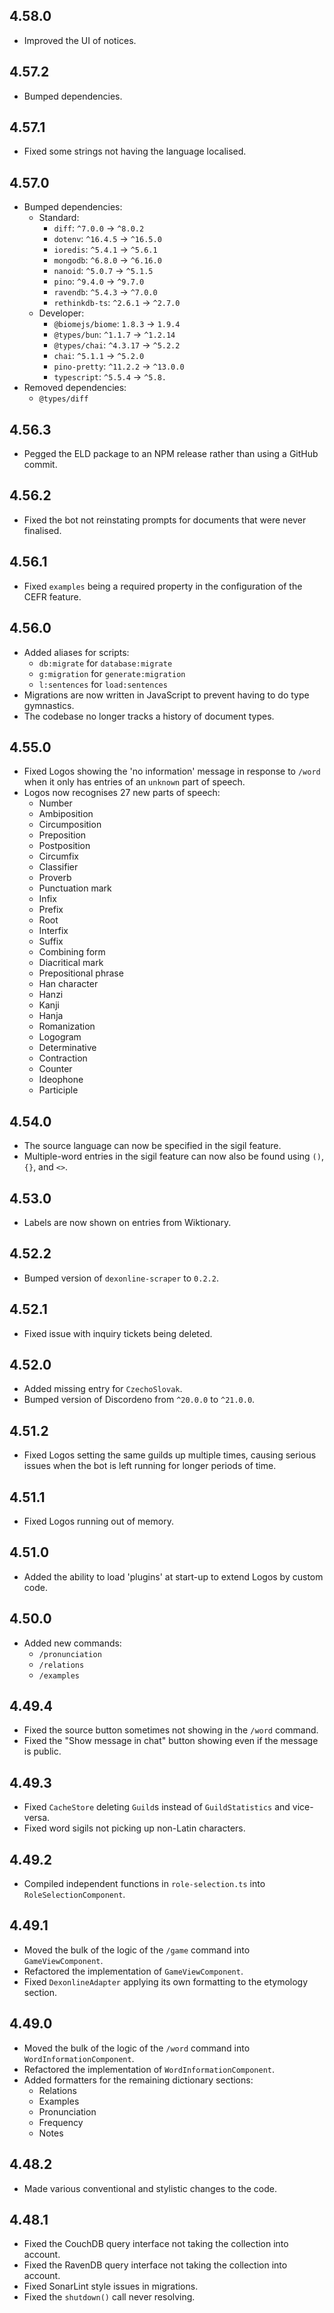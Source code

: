 ## 4.58.0

- Improved the UI of notices.

## 4.57.2

- Bumped dependencies.

## 4.57.1

- Fixed some strings not having the language localised.

## 4.57.0

- Bumped dependencies:
  - Standard:
    - `diff`: `^7.0.0` -> `^8.0.2`
    - `dotenv`: `^16.4.5` -> `^16.5.0`
    - `ioredis`: `^5.4.1` -> `^5.6.1`
    - `mongodb`: `^6.8.0` -> `^6.16.0`
    - `nanoid`: `^5.0.7` -> `^5.1.5`
    - `pino`: `^9.4.0` -> `^9.7.0`
    - `ravendb`: `^5.4.3` -> `^7.0.0`
    - `rethinkdb-ts`: `^2.6.1` -> `^2.7.0`
  - Developer:
    - `@biomejs/biome`: `1.8.3` -> `1.9.4`
    - `@types/bun`: `^1.1.7` -> `^1.2.14`
    - `@types/chai`: `^4.3.17` -> `^5.2.2`
    - `chai`: `^5.1.1` -> `^5.2.0`
    - `pino-pretty`: `^11.2.2` -> `^13.0.0`
    - `typescript`: `^5.5.4` -> `^5.8.`
- Removed dependencies:
  - `@types/diff`

## 4.56.3

- Pegged the ELD package to an NPM release rather than using a GitHub commit.

## 4.56.2

- Fixed the bot not reinstating prompts for documents that were never finalised.

## 4.56.1

- Fixed `examples` being a required property in the configuration of the CEFR feature.

## 4.56.0

- Added aliases for scripts:
  - `db:migrate` for `database:migrate`
  - `g:migration` for `generate:migration`
  - `l:sentences` for `load:sentences`
- Migrations are now written in JavaScript to prevent having to do type gymnastics.
- The codebase no longer tracks a history of document types.

## 4.55.0

- Fixed Logos showing the 'no information' message in response to `/word` when it only has
  entries of an `unknown` part of speech.
- Logos now recognises 27 new parts of speech:
	- Number
	- Ambiposition
	- Circumposition
	- Preposition
	- Postposition
	- Circumfix
	- Classifier
	- Proverb
	- Punctuation mark
	- Infix
	- Prefix
	- Root
	- Interfix
	- Suffix
	- Combining form
	- Diacritical mark
	- Prepositional phrase
	- Han character
	- Hanzi
	- Kanji
	- Hanja
	- Romanization
	- Logogram
	- Determinative
	- Contraction
	- Counter
	- Ideophone
	- Participle

## 4.54.0

- The source language can now be specified in the sigil feature.
- Multiple-word entries in the sigil feature can now also be found using `()`, `{}`, and `<>`.

## 4.53.0

- Labels are now shown on entries from Wiktionary.

## 4.52.2

- Bumped version of `dexonline-scraper` to `0.2.2`.

## 4.52.1

- Fixed issue with inquiry tickets being deleted.

## 4.52.0

- Added missing entry for `CzechoSlovak`.
- Bumped version of Discordeno from `^20.0.0` to `^21.0.0`.

## 4.51.2

- Fixed Logos setting the same guilds up multiple times, causing serious issues when
  the bot is left running for longer periods of time.

## 4.51.1

- Fixed Logos running out of memory.

## 4.51.0

- Added the ability to load 'plugins' at start-up to extend Logos by custom code.

## 4.50.0

- Added new commands:
  - `/pronunciation`
  - `/relations`
  - `/examples`

## 4.49.4

- Fixed the source button sometimes not showing in the `/word` command.
- Fixed the "Show message in chat" button showing even if the message is public.

## 4.49.3

- Fixed `CacheStore` deleting `Guild`s instead of `GuildStatistics` and vice-versa.
- Fixed word sigils not picking up non-Latin characters.

## 4.49.2

- Compiled independent functions in `role-selection.ts` into `RoleSelectionComponent`.

## 4.49.1

- Moved the bulk of the logic of the `/game` command into `GameViewComponent`.
- Refactored the implementation of `GameViewComponent`.
- Fixed `DexonlineAdapter` applying its own formatting to the etymology section.

## 4.49.0

- Moved the bulk of the logic of the `/word` command into `WordInformationComponent`.
- Refactored the implementation of `WordInformationComponent`.
- Added formatters for the remaining dictionary sections:
  - Relations
  - Examples
  - Pronunciation
  - Frequency
  - Notes

## 4.48.2

- Made various conventional and stylistic changes to the code.

## 4.48.1

- Fixed the CouchDB query interface not taking the collection into account.
- Fixed the RavenDB query interface not taking the collection into account.
- Fixed SonarLint style issues in migrations.
- Fixed the `shutdown()` call never resolving.